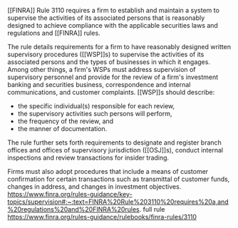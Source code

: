[[FINRA]] Rule 3110 requires a firm to establish and maintain a system to supervise the activities of its associated persons that is reasonably designed to achieve compliance with the applicable securities laws and regulations and [[FINRA]] rules.

The rule details requirements for a firm to have reasonably designed written supervisory procedures ([[WSP]]s) to supervise the activities of its associated persons and the types of businesses in which it engages. Among other things, a firm's WSPs must address supervision of supervisory personnel and provide for the review of a firm's investment banking and securities business, correspondence and internal communications, and customer complaints. [[WSP]]s should describe:

- the specific individual(s) responsible for each review,
- the supervisory activities such persons will perform,
- the frequency of the review, and
- the manner of documentation.

The rule further sets forth requirements to designate and register branch offices and offices of supervisory jurisdiction ([[OSJ]]s), conduct internal inspections and review transactions for insider trading.

Firms must also adopt procedures that include a means of customer confirmation for certain transactions such as transmittal of customer funds, changes in address, and changes in investment objectives.
https://www.finra.org/rules-guidance/key-topics/supervision#:~:text=FINRA%20Rule%203110%20requires%20a,and%20regulations%20and%20FINRA%20rules.
full rule
https://www.finra.org/rules-guidance/rulebooks/finra-rules/3110
